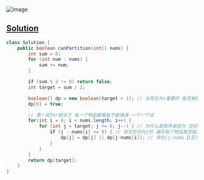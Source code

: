 
![image](https://github.com/user-attachments/assets/74409ac5-81cd-4ffe-bbc5-edec2eed4833)

## [Solution](https://leetcode.cn/problems/partition-equal-subset-sum/)

```java
class Solution {
    public boolean canPartition(int[] nums) {
        int sum = 0;
        for (int num : nums) {
            sum += num;
        }

        if (sum % 2 != 0) return false;
        int target = sum / 2; 

        boolean[] dp = new boolean[target + 1]; // 当背包为i重要时 能否被放满
        dp[0] = true;

        // 第一层for相当于 每一个物品都看能不能填满 一个一个试
        for(int i = 0; i < nums.length; i++) {
            for (int j = target; j >= 0; j--) { // 为什么是倒序是因为 空间压缩 数据需要前面的数据支持才能计算出来
                if (j - nums[i] >= 0) { // 背包空间为j时 遍历每个物品是否能放满背包
                    dp[j] = dp[j] || dp[j-nums[i]]; // 背包[j-nums【i】]的空间被放满时 说明加上当前的物品也可以放满
                }
            }
        }
        return dp[target];
    }
}
```
